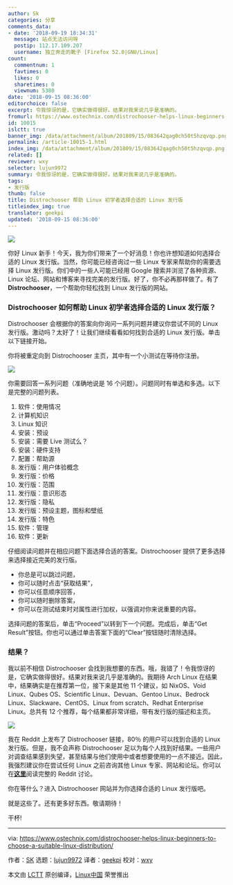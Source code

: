 ```yaml
---
author: Sk
categories: 分享
comments_data:
- date: '2018-09-19 18:34:31'
  message: 站点无法访问呀
  postip: 112.17.109.207
  username: 独立奔走的靴子 [Firefox 52.0|GNU/Linux]
count:
  commentnum: 1
  favtimes: 0
  likes: 0
  sharetimes: 0
  viewnum: 5380
date: '2018-09-15 08:36:00'
editorchoice: false
excerpt: 令我惊讶的是，它确实做得很好。结果对我来说几乎是准确的。
fromurl: https://www.ostechnix.com/distrochooser-helps-linux-beginners-to-choose-a-suitable-linux-distribution/
id: 10015
islctt: true
banner_img: /data/attachment/album/201809/15/083642qag0ch50t5hzqvqp.png
permalink: /article-10015-1.html
index_img: /data/attachment/album/201809/15/083642qag0ch50t5hzqvqp.png.thumb.jpg
related: []
reviewer: wxy
selector: lujun9972
summary: 令我惊讶的是，它确实做得很好。结果对我来说几乎是准确的。
tags:
- 发行版
thumb: false
title: Distrochooser 帮助 Linux 初学者选择合适的 Linux 发行版
titleindex_img: true
translator: geekpi
updated: '2018-09-15 08:36:00'
---
```


![](/data/attachment/album/201809/15/083642qag0ch50t5hzqvqp.png)


你好 Linux 新手！今天，我为你们带来了一个好消息！你也许想知道如何选择合适的 Linux 发行版。当然，你可能已经咨询过一些 Linux 专家来帮助你的需要选择 Linux 发行版。你们中的一些人可能已经用 Google 搜索并浏览了各种资源、Linux 论坛、网站和博客来寻找完美的发行版。好了，你不必再那样做了。有了 **Distrochooser**，一个帮助你轻松找到 Linux 发行版的网站。


### Distrochooser 如何帮助 Linux 初学者选择合适的 Linux 发行版？


Distrochooser 会根据你的答案向你询问一系列问题并建议你尝试不同的 Linux 发行版。激动吗？太好了！让我们继续看看如何找到合适的 Linux 发行版。单击以下链接开始。


你将被重定向到 Distrochooser 主页，其中有一个小测试在等待你注册。


![](/data/attachment/album/201809/15/083649d8urdhj0akvjhu3e.png)


你需要回答一系列问题（准确地说是 16 个问题）。问题同时有单选和多选。以下是完整的问题列表。


1. 软件：使用情况
2. 计算机知识
3. Linux 知识
4. 安装：预设
5. 安装：需要 Live 测试么？
6. 安装：硬件支持
7. 配置：帮助源
8. 发行版：用户体验概念
9. 发行版：价格
10. 发行版：范围
11. 发行版：意识形态
12. 发行版：隐私
13. 发行版：预设主题，图标和壁纸
14. 发行版：特色
15. 软件：管理
16. 软件：更新


仔细阅读问题并在相应问题下面选择合适的答案。Distrochooser 提供了更多选择来选择接近完美的发行版。


* 你总是可以跳过问题，
* 你可以随时点击“获取结果”，
* 你可以任意顺序回答，
* 你可以随时删除答案，
* 你可以在测试结束时对属性进行加权，以强调对你来说重要的内容。


选择问题的答案后，单击“Proceed”以转到下一个问题。完成后，单击“Get Result”按钮。你也可以通过单击答案下面的“Clear”按钮随时清除选择。


### 结果？


我以前不相信 Distrochooser 会找到我想要的东西。哦，我错了！令我惊讶的是，它确实做得很好。结果对我来说几乎是准确的。我期待 Arch Linux 在结果中，结果确实是在推荐第一位，接下来是其他 11 个建议，如 NixOS、Void Linux、Qubes OS、Scientific Linux、Devuan、Gentoo Linux、Bedrock Linux、Slackware、CentOS、Linux from scratch、Redhat Enterprise Linux。总共有 12 个推荐，每个结果都非常详细，带有发行版的描述和主页。


![](/data/attachment/album/201809/15/083650fr6wj64l48wg98sn.png)


我在 Reddit 上发布了 Distrochooser 链接，80％ 的用户可以找到合适的 Linux 发行版。但是，我不会声称 Distrochooser 足以为每个人找到好结果。一些用户对调查结果感到失望，甚至结果与他们使用中或者想要使用的一点不接近。因此，我强烈建议你在尝试任何 Linux 之前咨询其他 Linux 专家、网站和论坛。你可以在[**这里**](https://www.reddit.com/r/linux/comments/93p6az/distrochooser_helps_linux_beginners_to_choose_a/)阅读完整的 Reddit 讨论。


你在等什么？进入 Distrochooser 网站并为你选择合适的 Linux 发行版吧。


就是这些了。还有更多好东西。敬请期待！


干杯!




---


via: <https://www.ostechnix.com/distrochooser-helps-linux-beginners-to-choose-a-suitable-linux-distribution/>


作者：[SK](https://www.ostechnix.com/author/sk/) 选题：[lujun9972](https://github.com/lujun9972) 译者：[geekpi](https://github.com/geekpi) 校对：[wxy](https://github.com/wxy)


本文由 [LCTT](https://github.com/LCTT/TranslateProject) 原创编译，[Linux中国](https://linux.cn/) 荣誉推出